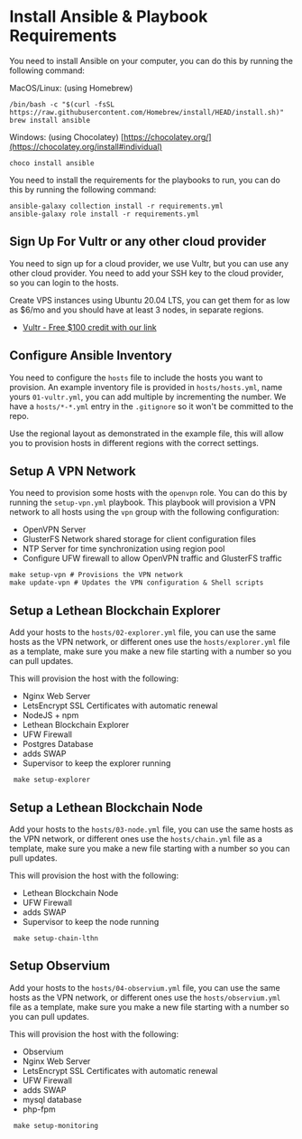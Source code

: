# Install Ansible & Playbook Requirements
You need to install Ansible on your computer, you can do this by running the following command:

MacOS/Linux: (using Homebrew)
```
/bin/bash -c "$(curl -fsSL https://raw.githubusercontent.com/Homebrew/install/HEAD/install.sh)"
brew install ansible
```
Windows: (using Chocolatey) [https://chocolatey.org/](https://chocolatey.org/install#individual)
```
choco install ansible
```


You need to install the requirements for the playbooks to run, you can do this by running the following command:
```
ansible-galaxy collection install -r requirements.yml
ansible-galaxy role install -r requirements.yml
```

## Sign Up For Vultr or any other cloud provider
You need to sign up for a cloud provider, we use Vultr, but you can use any other cloud provider.
You need to add your SSH key to the cloud provider, so you can login to the hosts.

Create VPS instances using Ubuntu 20.04 LTS, you can get them for as low as $6/mo and you should have at least 3 nodes, in separate regions.

- [Vultr - Free $100 credit with our link](https://www.vultr.com/?ref=9034529-8H)

## Configure Ansible Inventory
You need to configure the `hosts` file to include the hosts you want to provision.
An example inventory file is provided in `hosts/hosts.yml`, name yours `01-vultr.yml`, you can add multiple by incrementing the number.
We have a `hosts/*-*.yml` entry in the `.gitignore` so it won't be committed to the repo.

Use the regional layout as demonstrated in the example file, this will allow you to provision hosts in different regions with the correct settings.

## Setup A VPN Network

You need to provision some hosts with the `openvpn` role. You can do this by running the `setup-vpn.yml` playbook. 
This playbook will provision a VPN network to all hosts using the `vpn` group with the following configuration:

- OpenVPN Server
- GlusterFS Network shared storage for client configuration files
- NTP Server for time synchronization using region pool
- Configure UFW firewall to allow OpenVPN traffic and GlusterFS traffic

```shell
make setup-vpn # Provisions the VPN network
make update-vpn # Updates the VPN configuration & Shell scripts
```

## Setup a Lethean Blockchain Explorer
Add your hosts to the `hosts/02-explorer.yml` file, you can use the same hosts as the VPN network, or different ones
use the `hosts/explorer.yml` file as a template, make sure you make a new file starting with a number so you can pull updates.

This will provision the host with the following:

- Nginx Web Server
- LetsEncrypt SSL Certificates with automatic renewal
- NodeJS + npm
- Lethean Blockchain Explorer
- UFW Firewall
- Postgres Database
- adds SWAP
- Supervisor to keep the explorer running
```shell
 make setup-explorer 
```

## Setup a Lethean Blockchain Node
Add your hosts to the `hosts/03-node.yml` file, you can use the same hosts as the VPN network, or different ones
use the `hosts/chain.yml` file as a template, make sure you make a new file starting with a number so you can pull updates.

This will provision the host with the following:

- Lethean Blockchain Node
- UFW Firewall
- adds SWAP
- Supervisor to keep the node running
```shell
 make setup-chain-lthn
```

## Setup Observium
Add your hosts to the `hosts/04-observium.yml` file, you can use the same hosts as the VPN network, or different ones
use the `hosts/observium.yml` file as a template, make sure you make a new file starting with a number so you can pull updates.

This will provision the host with the following:

- Observium
- Nginx Web Server
- LetsEncrypt SSL Certificates with automatic renewal
- UFW Firewall
- adds SWAP
- mysql database
- php-fpm
```shell
 make setup-monitoring
```